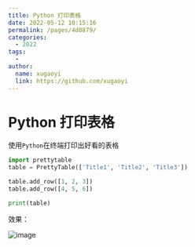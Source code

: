 ```yaml
---
title: Python 打印表格
date: 2022-05-12 10:15:16
permalink: /pages/4d8879/
categories:
  - 2022
tags:
  - 
author: 
  name: xugaoyi
  link: https://github.com/xugaoyi
---
```

# Python 打印表格

使用`Python`在终端打印出好看的表格
```python
import prettytable
table = PrettyTable(['Title1', 'Title2', 'Title3'])

table.add_row([1, 2, 3])
table.add_row([4, 5, 6])

print(table)
```

效果：

![image](https://cdn.jsdelivr.net/gh/Shanyaliux/PicBed/img/9647f4ca43ae3e82cf9ef49e999c2c0e.webp)
